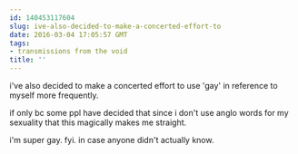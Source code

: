 ```yaml
---
id: 140453117604
slug: ive-also-decided-to-make-a-concerted-effort-to
date: 2016-03-04 17:05:57 GMT
tags:
- transmissions from the void
title: ''
---
```


i've also decided to make a concerted effort to use 'gay' in reference to myself more frequently.

if only bc some ppl have decided that since i don't use anglo words for my sexuality that this magically makes me straight.

i'm super gay. fyi. in case anyone didn't actually know.